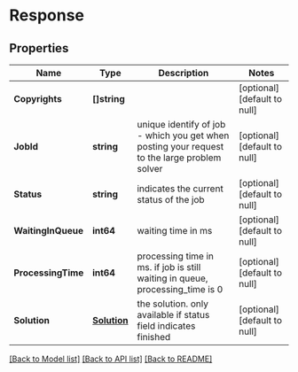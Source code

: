 # Response

## Properties
Name | Type | Description | Notes
------------ | ------------- | ------------- | -------------
**Copyrights** | **[]string** |  | [optional] [default to null]
**JobId** | **string** | unique identify of job - which you get when posting your request to the large problem solver | [optional] [default to null]
**Status** | **string** | indicates the current status of the job | [optional] [default to null]
**WaitingInQueue** | **int64** | waiting time in ms | [optional] [default to null]
**ProcessingTime** | **int64** | processing time in ms. if job is still waiting in queue, processing_time is 0 | [optional] [default to null]
**Solution** | [**Solution**](Solution.md) | the solution. only available if status field indicates finished | [optional] [default to null]

[[Back to Model list]](../README.md#documentation-for-models) [[Back to API list]](../README.md#documentation-for-api-endpoints) [[Back to README]](../README.md)


